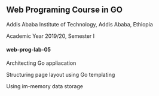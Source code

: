 ## Web Programing Course in GO
Addis Ababa Institute of Technology, Addis Ababa, Ethiopia


Academic Year 2019/20, Semester I

#### web-prog-lab-05
Architecting Go appliacation

Structuring page layout using Go templating

Using im-memory data storage


